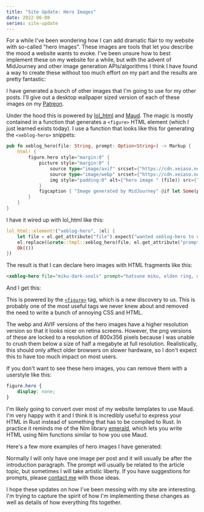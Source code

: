```yaml
---
title: "Site Update: Hero Images"
date: 2022-06-08
series: site-update
---
```


For a while I've been wondering how I can add dramatic flair to my website with
so-called "hero images". These images are tools that let you describe the mood a
website wants to evoke. I've been unsure how to best implement these on my
website for a while, but with the advent of MidJourney and other image
generation APIs/algorithms I think I have found a way to create these without
too much effort on my part and the results are pretty fantastic:

<xeblog-hero file="secret-to-life" prompt="the secret to life, the universe and everything, concept art"></xeblog-hero>

I have generated a bunch of other images that I'm going to use for my other
posts. I'll give out a desktop wallpaper sized version of each of these images
on my [Patreon](https://www.patreon.com/cadey).

Under the hood this is powered by
[lol_html](https://github.com/cloudflare/lol-html) and
[Maud](https://maud.lambda.xyz/). The magic is mostly contained in a function
that generates a `<figure>` HTML element (which I just learned exists today). I
use a function that looks like this for generating the `<xeblog-hero>` snippets:

```rust
pub fn xeblog_hero(file: String, prompt: Option<String>) -> Markup {
    html! {
        figure.hero style="margin:0" {
            picture style="margin:0" {
                source type="image/avif" srcset={"https://cdn.xeiaso.net/file/christine-static/hero/" (file) ".avif"};
                source type="image/webp" srcset={"https://cdn.xeiaso.net/file/christine-static/hero/" (file) ".webp"};
                img style="padding:0" alt={"hero image " (file)} src={"https://cdn.xeiaso.net/file/christine-static/hero/" (file) "-smol.png"};
            }
            figcaption { "Image generated by MidJourney" @if let Some(prompt) = prompt { " -- " (prompt) } }
        }
    }
}
```

I have it wired up with lol_html like this:

```rust
lol_html::element!("xeblog-hero", |el| {
    let file = el.get_attribute("file").expect("wanted xeblog-hero to contain file");
    el.replace(&crate::tmpl::xeblog_hero(file, el.get_attribute("prompt")).0, ContentType::Html);
    Ok(())
})
```

The result is that I can declare hero images with HTML fragments like this:

```html
<xeblog-hero file="miku-dark-souls" prompt="hatsune miku, elden ring, dark souls, concept art, crowbar"></xeblog-hero>
```

And I get this:

<xeblog-hero file="miku-dark-souls" prompt="hatsune miku, elden ring, dark souls, concept art, crowbar"></xeblog-hero>

<xeblog-conv name="Mara" mood="hacker">This is powered by the
[`<figure>`](https://developer.mozilla.org/en-US/docs/Web/HTML/Element/figure)
tag, which is a new discovery to us. This is probably one of the most useful
tags we never knew about and removed the need to write a bunch of annoying CSS
and HTML.</xeblog-conv>

The webp and AVIF versions of the hero images have a higher resolution version
so that it looks nicer on retina screens. However, the png versions of these are
locked to a resolution of 800x356 pixels because I was unable to crush them
below a size of half a megabyte at full resolution. Realistically, this should
only affect older browsers on slower hardware, so I don't expect this to have
too much impact on most users.

<xeblog-conv name="Cadey" mood="coffee">If you don't want to see these hero
images, you can remove them with a userstyle like this:
```css
figure.hero {
    display: none;
}
```
</xeblog-conv>

I'm likely going to convert over most of my website templates to use Maud. I'm
very happy with it and I think it is incredibly useful to express your HTML in
Rust instead of something that has to be compiled to Rust. In practice it
reminds me of the Nim library [emerald](https://flyx.github.io/emerald/), which
lets you write HTML using Nim functions similar to how you use Maud.

Here's a few more examples of hero images I have generated:

<xeblog-hero file="the-forbidden-shape" prompt="the forbidden shape"></xeblog-hero>

<xeblog-hero file="great-wave-cyberpunk" prompt="the great wave off of kanagawa, cyberpunk, hanzi inscription"></xeblog-hero>

Normally I will only have one image per post and it will usually be after the
introduction paragraph. The prompt will usually be related to the article topic,
but sometimes I will take artistic liberty. If you have suggestions for prompts,
please [contact me](/contact) with those ideas.

I hope these updates on how I've been messing with my site are interesting. I'm
trying to capture the spirit of how I'm implementing these changes as well as
details of how everything fits together.
